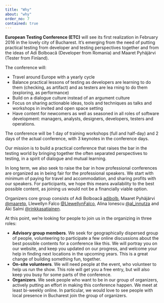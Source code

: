 ```yaml
---
title: "Why"
about: "why"
order_no: 7
contained: true
---
```


**European Testing Conference (ETC)** will see its first realization in February 2016 in the lovely city of Bucharest. It’s emerging from the need of putting practical testing from developer and testing perspectives together and from the ideas of Adi Bolboacă (Developer from Romania) and Maaret Pyhäjärvi (Tester from Finland). 

The conference will:

 - Travel around Europe with a yearly cycle
 - Balance practical lessons of testing as developers are learning to do them (checking, as artifact) and as testers are lea rning to do them (exploring, as performance) 
 - Build on a dialogue culture instead of an argument culture 
 - Focus on sharing actionable ideas, tools and techniques as talks and workshops in invited and open space setting
 - Have content for newcomers as well as seasoned in all roles of software development: managers, analysts, designers, developers, testers and operations.  

The conference will be 1 day of training workshops (full and half-day) and 2 days of the actual conference, with 3 keynotes in the conference days. 

Our mission is to build a practical conference that raises the bar in the testing world by bringing together the often separated perspectives to testing, in a spirit of dialogue and mutual learning. 

In long term, we also seek to raise the bar in how professional conferences are organized as in being fair for the professional speakers. We start with minimum of paying for travel and accommodation, and sharing profits with our speakers. For participants, we hope this means availability to the best possible content, as joining us would not be a financially viable option. 

Organizers core group consists of Adi Bolboacă [adibolb](https://twitter.com/adibolb), Maaret Pyhäjärvi [@maaretp](https://twitter.com/maaretp), Llewellyn Falco [@LlewellynFalco](https://twitter.com/LlewellynFalco), Alina Ionescu [@al_innutza](https://twitter.com/al_innutza) and Aki Salmi [@rinkkasatiainen](https://twitter.com/rinkkasatiainen). 

At this point, we’re looking for people to join us in the organizing in three roles:

 - **Advisory group members**. We seek for geographically dispersed group of people, volunteering to participate a few online discussions about the best possible contents for a conference like this. We will portray you on our website, and keep you updated on our progress, and welcome your help in finding next locations in the upcoming years. This is a great change of building something fun, together. 
 - **On-site volunteers**. We will need people at the event, who volunteer to help us run the show. This role will get you a free entry, but will also keep you busy for some parts of the conference. 
 - **Organizers**. We seek people who want to be in our group of organizers, actively putting an effort in making this conference happen. We meet at least bi-weekly online. In particular, we would love to see people with local presence in Bucharest join the group of organizers. 
